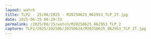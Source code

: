 ```yaml
---
layout: watch
title: TLP2 - 25/06/2025 - M20250625_062953_TLP_2T.jpg
date: 2025-06-25 06:29:53
permalink: /2025/06/25/watch/M20250625_062953_TLP_2
capture: TLP2/2025/202506/20250624/M20250625_062953_TLP_2T.jpg
---
```

